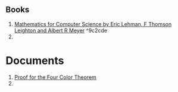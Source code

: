 ## Books

1. [Mathematics for Computer Science by Eric Lehman, F Thomson Leighton and Albert R Meyer](https://www.amazon.com/Mathematics-Computer-Science-Eric-Lehman/dp/9888407066/ref=sr_1_1?crid=MXJ9ABJXARDE&keywords=Mathematics+for+Computer+Science+by+Eric+Lehman%2C+F+Thomson+Leighton+and+Albert+R+Meyer&qid=1657627963&s=books&sprefix=%2Cstripbooks-intl-ship%2C200&sr=1-1) ^9c2cde
2. 


# Documents

1. [Proof for the Four Color Theorem](https://www.microsoft.com/en-us/research/wp-content/uploads/2016/02/gonthier-4colproof.pdf)
2. 